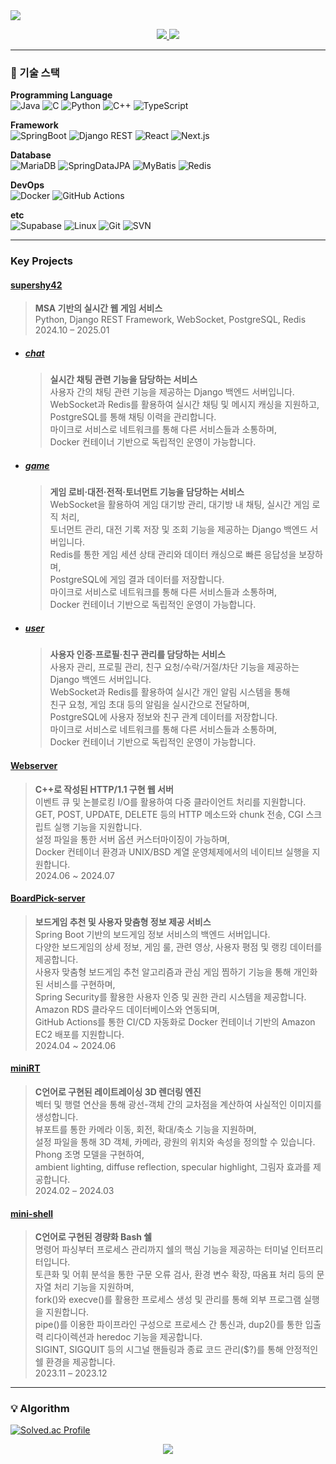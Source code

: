 <!-- Intro -->

<img src="https://capsule-render.vercel.app/api?type=waving&color=7FBCD2&height=200&section=header&text=안준성입니다&fontSize=30&fontAlignY=40&desc=&descAlignY=65&animation=twinkling" />

<p align="center">
  <a href="https://velog.io/@tjdtna01/posts">
    <img src="https://img.shields.io/badge/Velog-20C997?style=flat-square&logo=Velog&logoColor=white"/>
  </a>
  <a href="mailto:tjdtna01@naver.com">
    <img src="https://img.shields.io/badge/Naver%20Mail-03C75A?style=flat-square&logo=naver&logoColor=white"/>
  </a>
</p>

---

###  🔧  기술 스택
**Programming Language**  
![Java](https://img.shields.io/badge/Java-007396?style=for-the-badge&logo=java&logoColor=white)
![C](https://img.shields.io/badge/C-A8B9CC?style=for-the-badge&logo=c&logoColor=black)
![Python](https://img.shields.io/badge/Python-3776AB?style=for-the-badge&logo=python&logoColor=white)
![C++](https://img.shields.io/badge/C++-00599C?style=for-the-badge&logo=c%2B%2B&logoColor=white)
![TypeScript](https://img.shields.io/badge/TypeScript-3178C6?style=for-the-badge&logo=typescript&logoColor=white)

**Framework**  
![SpringBoot](https://img.shields.io/badge/Spring%20Boot-6DB33F?style=for-the-badge&logo=spring&logoColor=white)
![Django REST](https://img.shields.io/badge/Django%20REST-092E20?style=for-the-badge&logo=django&logoColor=white)
![React](https://img.shields.io/badge/React-20232A?style=for-the-badge&logo=react&logoColor=61DAFB)
![Next.js](https://img.shields.io/badge/Next.js-000000?style=for-the-badge&logo=nextdotjs&logoColor=white)

**Database**  
![MariaDB](https://img.shields.io/badge/MariaDB-003545?style=for-the-badge&logo=mariadb&logoColor=white)
![SpringDataJPA](https://img.shields.io/badge/Spring%20Data%20JPA-6DB33F?style=for-the-badge&logo=spring&logoColor=white)
![MyBatis](https://img.shields.io/badge/MyBatis-DC382D?style=for-the-badge&logo=mybatis&logoColor=white)
![Redis](https://img.shields.io/badge/Redis-DC382D?style=for-the-badge&logo=redis&logoColor=white)

**DevOps**  
![Docker](https://img.shields.io/badge/Docker-2496ED?style=for-the-badge&logo=docker&logoColor=white)
![GitHub Actions](https://img.shields.io/badge/GitHub%20Actions-2088FF?style=for-the-badge&logo=githubactions&logoColor=white)

**etc**  
![Supabase](https://img.shields.io/badge/Supabase-3ECF8E?style=for-the-badge&logo=supabase&logoColor=white)
![Linux](https://img.shields.io/badge/Linux-FCC624?style=for-the-badge&logo=linux&logoColor=black)
![Git](https://img.shields.io/badge/Git-F05032?style=for-the-badge&logo=git&logoColor=white)
![SVN](https://img.shields.io/badge/SVN-809CC9?style=for-the-badge&logo=subversion&logoColor=white)

---

### Key Projects

#### [supershy42](https://github.com/supershy42)
> **MSA 기반의 실시간 웹 게임 서비스**   
Python, Django REST Framework, WebSocket, PostgreSQL, Redis  
2024.10 – 2025.01
- ##### [chat](https://github.com/supershy42/chat)
  > **실시간 채팅 관련 기능을 담당하는 서비스**  
  사용자 간의 채팅 관련 기능을 제공하는 Django 백엔드 서버입니다.   
WebSocket과 Redis를 활용하여 실시간 채팅 및 메시지 캐싱을 지원하고, 
PostgreSQL를 통해 채팅 이력을 관리합니다.  
마이크로 서비스로 네트워크를 통해 다른 서비스들과 소통하며,  
Docker 컨테이너 기반으로 독립적인 운영이 가능합니다.  
   
- ##### [game](https://github.com/supershy42/game)  
  > **게임 로비·대전·전적·토너먼트 기능을 담당하는 서비스**  
  WebSocket을 활용하여 게임 대기방 관리, 대기방 내 채팅, 실시간 게임 로직 처리,  
토너먼트 관리, 대전 기록 저장 및 조회 기능을 제공하는 Django 백엔드 서버입니다.  
Redis를 통한 게임 세션 상태 관리와 데이터 캐싱으로 빠른 응답성을 보장하며,  
PostgreSQL에 게임 결과 데이터를 저장합니다.  
마이크로 서비스로 네트워크를 통해 다른 서비스들과 소통하며,  
Docker 컨테이너 기반으로 독립적인 운영이 가능합니다.  

- ##### [user](https://github.com/supershy42/user)  
  > **사용자 인증·프로필·친구 관리를 담당하는 서비스**   
사용자 관리, 프로필 관리, 친구 요청/수락/거절/차단 기능을 제공하는 Django 백엔드 서버입니다.  
WebSocket과 Redis를 활용하여 실시간 개인 알림 시스템을 통해  
친구 요청, 게임 초대 등의 알림을 실시간으로 전달하며,  
PostgreSQL에 사용자 정보와 친구 관계 데이터를 저장합니다.   
마이크로 서비스로 네트워크를 통해 다른 서비스들과 소통하며,  
Docker 컨테이너 기반으로 독립적인 운영이 가능합니다.  

#### [Webserver](https://github.com/SPARTA42CLUB/Webserver)  
> **C++로 작성된 HTTP/1.1 구현 웹 서버**  
이벤트 큐 및 논블로킹 I/O를 활용하여 다중 클라이언트 처리를 지원합니다.  
GET, POST, UPDATE, DELETE 등의 HTTP 메소드와 chunk 전송, CGI 스크립트 실행 기능을 지원합니다.  
설정 파일을 통한 서버 옵션 커스터마이징이 가능하며,   
Docker 컨테이너 환경과 UNIX/BSD 계열 운영체제에서의 네이티브 실행을 지원합니다.  
2024.06 ~ 2024.07

#### [BoardPick-server](https://github.com/BoardPick/BoardPick-server)  
> **보드게임 추천 및 사용자 맞춤형 정보 제공 서비스**  
Spring Boot 기반의 보드게임 정보 서비스의 백엔드 서버입니다.  
다양한 보드게임의 상세 정보, 게임 룰, 관련 영상, 사용자 평점 및 랭킹 데이터를 제공합니다.  
사용자 맞춤형 보드게임 추천 알고리즘과 관심 게임 찜하기 기능을 통해 개인화된 서비스를 구현하며,  
Spring Security를 활용한 사용자 인증 및 권한 관리 시스템을 제공합니다.  
Amazon RDS 클라우드 데이터베이스와 연동되며,   
GitHub Actions를 통한 CI/CD 자동화로 Docker 컨테이너 기반의 Amazon EC2 배포를 지원합니다.  
2024.04 ~ 2024.06

#### [miniRT](https://github.com/seongmik-s-team/miniRT)  
>  **C언어로 구현된 레이트레이싱 3D 렌더링 엔진**  
벡터 및 행렬 연산을 통해 광선-객체 간의 교차점을 계산하여 사실적인 이미지를 생성합니다.  
뷰포트를 통한 카메라 이동, 회전, 확대/축소 기능을 지원하며,  
설정 파일을 통해 3D 객체, 카메라, 광원의 위치와 속성을 정의할 수 있습니다.  
Phong 조명 모델을 구현하여,  
ambient lighting, diffuse reflection, specular highlight, 그림자 효과를 제공합니다.  
2024.02 – 2024.03

#### [mini-shell](https://github.com/AhnJoonSung/)  
> **C언어로 구현된 경량화 Bash 쉘**   
명령어 파싱부터 프로세스 관리까지 쉘의 핵심 기능을 제공하는 터미널 인터프리터입니다.  
토큰화 및 어휘 분석을 통한 구문 오류 검사, 환경 변수 확장, 따옴표 처리 등의 문자열 처리 기능을 지원하며,  
fork()와 execve()를 활용한 프로세스 생성 및 관리를 통해 외부 프로그램 실행을 지원합니다.  
pipe()를 이용한 파이프라인 구성으로 프로세스 간 통신과, dup2()를 통한 입출력 리다이렉션과 heredoc 기능을 제공합니다.  
SIGINT, SIGQUIT 등의 시그널 핸들링과 종료 코드 관리($?)를 통해 안정적인 쉘 환경을 제공합니다.  
2023.11 – 2023.12

---

### 💡 Algorithm
[![Solved.ac Profile](http://mazassumnida.wtf/api/v2/generate_badge?boj=tjdtna01)](https://solved.ac/tjdtna01/)


<p align="center">
  <img src="https://capsule-render.vercel.app/api?type=waving&color=7FBCD2&height=150&section=footer"/>
</p>
